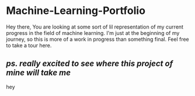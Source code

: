 # Machine-Learning-Portfolio
Hey there,
You are looking at some sort of lil representation of my current progress in the field of machine learning. I'm just at the beginning of my journey, so this is more of a work in progress than something final. Feel free to take a tour here.

*ps. really excited to see where this project of mine will take me*
---
hey
